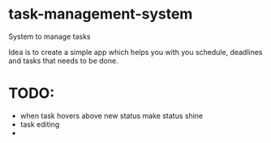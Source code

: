# task-management-system
System to manage tasks

Idea is to create a simple app which helps you with you schedule, deadlines and tasks that needs to be done.


# TODO:
- when task hovers above new status make status shine
- task editing
- 